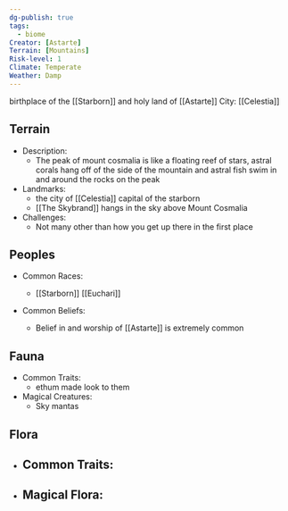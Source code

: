 ```yaml
---
dg-publish: true
tags:
  - biome
Creator: [Astarte]
Terrain: [Mountains]
Risk-level: 1
Climate: Temperate
Weather: Damp
---
```


birthplace of the [[Starborn]] and holy land of [[Astarte]]
City: [[Celestia]]
## Terrain
- Description:
	- The peak of mount cosmalia is like a floating reef of stars, astral corals hang off of the side of the mountain and astral fish swim in and around the rocks on the peak
- Landmarks:
	- the city of [[Celestia]] capital of the starborn
	- [[The Skybrand]] hangs in the sky above Mount Cosmalia
- Challenges:
	- Not many other than how you get up there in the first place
##  Peoples
- Common Races:
	- [[Starborn]] [[Euchari]]

- Common Beliefs:
	- Belief in and worship of [[Astarte]] is extremely common
## Fauna
- Common Traits:
	- ethum made look to them
- Magical Creatures:
	- Sky mantas
## Flora
- Common Traits:
	- 
- Magical Flora:
	- 